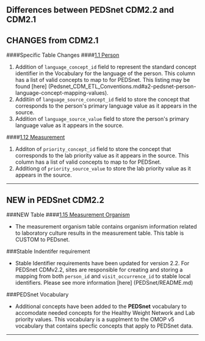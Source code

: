 ## Differences between PEDSnet CDM2.2 and CDM2.1

## CHANGES from CDM2.1

####Specific Table Changes
####[1.1 Person](Pedsnet_CDM_ETL_Conventions.md#11-person)
1. Addition of `language_concept_id` field to represent the standard concept identifier in the Vocabulary for the language of the person.  This column has a list of valid concepts to map to for PEDSnet. This listing may be found [here] (Pedsnet_CDM_ETL_Conventions.md#a2-pedsnet-person-language-concept-mapping-values).
2. Additiin of `language_source_concept_id` field to store the concept that corresponds to the person's primary language value as it appears in the source.
3. Addition of `language_source_value` field to store the person's primary language value as it appears in the source.

####[1.12 Measurement](Pedsnet_CDM_ETL_Conventions.md#112-measurement-1)
1. Additon of `priority_concept_id` field to store the concept that corresponds to the lab priority value as it appears in the source. This column has a list of valid concepts to map to for PEDSnet.
2. Additiong of `priority_source_value` to store the lab priority value as it appears in the source.

***
## NEW in PEDSnet CDM2.2

###NEW Table
####[1.15 Measurement Organism](Pedsnet_CDM_ETL_Conventions.md#115-measurement_organism)
- The measurement organism table contains organism information related to laboratory culture results in the measurement table. This table is CUSTOM to PEDsnet.

###Stable Indentifer requirement
- Stable Identifier requirements have been updated for version 2.2. For PEDSnet CDMv2.2, sites are responsible for creating and storing a mapping from both `person_id` and `visit_occurrence_id` to stable local identifiers. Please see more information [here] (PEDSnet/README.md)

###PEDSnet Vocabulary
- Additional concepts have been added to the  **PEDSnet** vocabulary to accomodate needed concepts for the Healthy Weight Network and Lab priority values. This vocabulary is a supplment to the OMOP v5 vocabulary that contains specfic concepts that apply to PEDSnet data.

***
